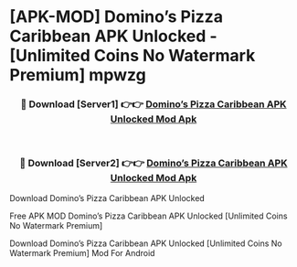 # [APK-MOD] Domino’s Pizza Caribbean APK Unlocked - [Unlimited Coins No Watermark Premium] mpwzg



<div align="center">
<h3>🔴 Download [Server1] 👉👉 <a href="https://momento.my/?title=Domino’s_Pizza_Caribbean_APK_Unlocked">Domino’s Pizza Caribbean APK Unlocked Mod Apk</a></h3><br>

<h3>🔴 Download [Server2] 👉👉 <a href="https://momento.my/?title=Domino’s_Pizza_Caribbean_APK_Unlocked">Domino’s Pizza Caribbean APK Unlocked Mod Apk</a></h3>
</div>



Download Domino’s Pizza Caribbean APK Unlocked 

Free APK MOD Domino’s Pizza Caribbean APK Unlocked [Unlimited Coins No Watermark Premium]

Download Domino’s Pizza Caribbean APK Unlocked [Unlimited Coins No Watermark Premium] Mod For Android
